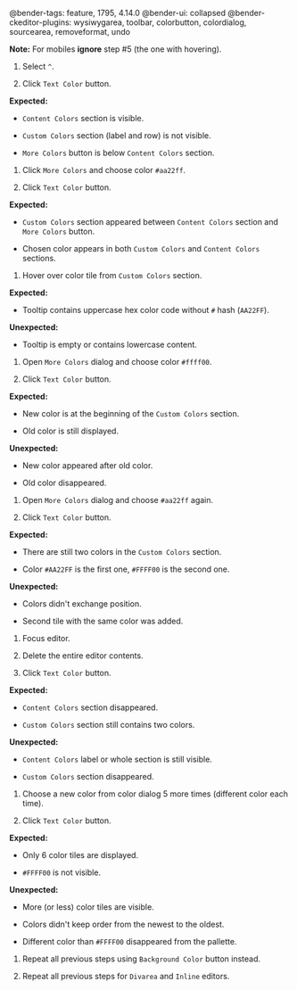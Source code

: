 @bender-tags: feature, 1795, 4.14.0
@bender-ui: collapsed
@bender-ckeditor-plugins: wysiwygarea, toolbar, colorbutton, colordialog, sourcearea, removeformat, undo

**Note:** For mobiles **ignore** step #5 (the one with hovering).

1. Select `^`.

1. Click `Text Color` button.

  **Expected:**

  * `Content Colors` section is visible.

  * `Custom Colors` section (label and row) is not visible.

  * `More Colors` button is below `Content Colors` section.

1. Click `More Colors` and choose color `#aa22ff`.

1. Click `Text Color` button.

  **Expected:**

  * `Custom Colors` section appeared between `Content Colors` section and `More Colors` button.

  * Chosen color appears in both `Custom Colors` and `Content Colors` sections.

1. Hover over color tile from `Custom Colors` section.

  **Expected:**

  * Tooltip contains uppercase hex color code without `#` hash (`AA22FF`).

  **Unexpected:**

  * Tooltip is empty or contains lowercase content.

1. Open `More Colors` dialog and choose color `#ffff00`.

1. Click `Text Color` button.

  **Expected:**

  * New color is at the beginning of the `Custom Colors` section.

  * Old color is still displayed.

  **Unexpected:**

  * New color appeared after old color.

  * Old color disappeared.

1. Open `More Colors` dialog and choose `#aa22ff` again.

1. Click `Text Color` button.

  **Expected:**

  * There are still two colors in the `Custom Colors` section.

  * Color `#AA22FF` is the first one, `#FFFF00` is the second one.

  **Unexpected:**

  * Colors didn't exchange position.

  * Second tile with the same color was added.

1. Focus editor.

1. Delete the entire editor contents.

1. Click `Text Color` button.

  **Expected:**

  * `Content Colors` section disappeared.

  * `Custom Colors` section still contains two colors.

  **Unexpected:**

  * `Content Colors` label or whole section is still visible.

  * `Custom Colors` section disappeared.

1. Choose a new color from color dialog 5 more times (different color each time).

1. Click `Text Color` button.

  **Expected:**

  * Only 6 color tiles are displayed.

  * `#FFFF00` is not visible.

  **Unexpected:**

  * More (or less) color tiles are visible.

  * Colors didn't keep order from the newest to the oldest.

  * Different color than `#FFFF00` disappeared from the pallette.

1. Repeat all previous steps using `Background Color` button instead.

1. Repeat all previous steps for `Divarea` and `Inline` editors.
